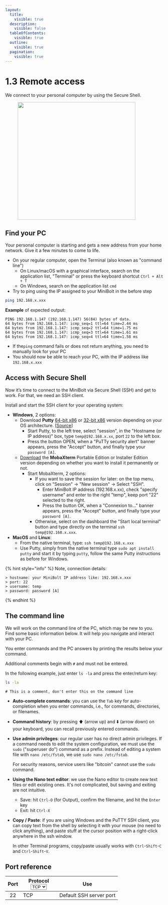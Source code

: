 ```yaml
---
layout:
  title:
    visible: true
  description:
    visible: false
  tableOfContents:
    visible: true
  outline:
    visible: true
  pagination:
    visible: true
---
```


# 1.3 Remote access

We connect to your personal computer by using the Secure Shell.

<figure><img src="../.gitbook/assets/remote-access.png" alt="" width="375"><figcaption></figcaption></figure>

## Find your PC

Your personal computer is starting and gets a new address from your home network. Give it a few minutes to come to life.

* On your regular computer, open the Terminal (also known as "command line")
  * On Linux/macOS with a graphical interface, search on the application list, "Terminal" or press the keyboard shortcut `Ctrl + Alt + T`
  * On Windows, search on the application list `cmd`
* Try to ping using the IP assigned to your MiniBolt in the before step

```sh
ping 192.168.x.xxx
```

**Example** of expected output:

```
PING 192.168.1.147 (192.168.1.147) 56(84) bytes of data.
64 bytes from 192.168.1.147: icmp_seq=1 ttl=64 time=2.44 ms
64 bytes from 192.168.1.147: icmp_seq=2 ttl=64 time=1.75 ms
64 bytes from 192.168.1.147: icmp_seq=3 ttl=64 time=1.61 ms
64 bytes from 192.168.1.147: icmp_seq=4 ttl=64 time=1.58 ms
```

* If  the`ping` command fails or does not return anything, you need to manually look for your PC
* You should now be able to reach your PC, with the IP address like `192.168.x.xxx`

## Access with Secure Shell

Now it’s time to connect to the MiniBolt via Secure Shell (SSH) and get to work. For that, we need an SSH client.

Install and start the SSH client for your operating system:

* **Windows**, 2 options:
  * Download **Putty** [64-bit x86](https://the.earth.li/~sgtatham/putty/latest/w64/putty.exe) or [32-bit x86](https://the.earth.li/~sgtatham/putty/latest/w32/putty.exe) version depending on your OS architecture. \[[Source](https://www.chiark.greenend.org.uk/~sgtatham/putty/latest.html)]
    * Start Putty, to the left tree, select "session", in the "Hostname (or IP address)" box, type `temp@192.168.x.xx`, port `22` to the left box.
    * Press the button OPEN, when a "PuTTy security alert" banner appears, press the "Accept" button, and finally type your `password [A]`.
  * [Download](https://mobaxterm.mobatek.net/download-home-edition.html) the **MobaXterm** Portable Edition or Installer Edition version depending on whether you want to install it permanently or not.
    * Start MobaXterm, 2 options:
      * If you want to save the session for later: on the top menu, click on "Session" -> "New session" -> Select "SSH".
        * Enter MiniBolt IP address (192.168.x.xx), check "specify username" and enter to the right "temp", keep port "22" selected to the right.
        * Press the button OK, when a "Connexion to..." banner appears, press the "Accept" button, and finally type your `password [A]`.
      * Otherwise, select on the dashboard the "Start local terminal" button and type directly on the terminal `ssh temp@192.168.x.xxx`.
* **MacOS** and **Linux**:
  * From the native terminal, type: `ssh temp@192.168.x.xxx`
  * Use Putty, simply from the native terminal type `sudo apt install putty` and start it by typing `putty`, follow the same Putty instructions as before for Windows.

{% hint style="info" %}
Note, connection details:

```
> hostname: your MiniBolt IP address like: 192.168.x.xxx
> port: 22
> username: temp
> password: password [A]
```
{% endhint %}

## The command line

We will work on the command line of the PC, which may be new to you. Find some basic information below. It will help you navigate and interact with your PC.

You enter commands and the PC answers by printing the results below your command.

Additional comments begin with `#` and must not be entered.

In the following example, just enter `ls -la` and press the enter/return key:

```sh
ls -la
```

```
# This is a comment, don't enter this on the command line
```

* **Auto-complete commands**: you can use the `Tab` key for auto-completion when you enter commands, i.e., for commands, directories, or filenames.
* **Command history**: by pressing ⬆️ (arrow up) and ⬇️ (arrow down) on your keyboard, you can recall previously entered commands.
*   **Use admin privileges**: our regular user has no direct admin privileges. If a command needs to edit the system configuration, we must use the `sudo` ("superuser do") command as a prefix. Instead of editing a system file with `nano /etc/fstab`, we use `sudo nano /etc/fstab`.

    For security reasons, service users like "bitcoin" cannot use the `sudo` command.
* **Using the Nano text editor**: we use the Nano editor to create new text files or edit existing ones. It's not complicated, but saving and exiting are not intuitive.
  * Save: hit `Ctrl-O` (for Output), confirm the filename, and hit the `Enter` key
  * Exit: hit `Ctrl-X`
*   **Copy / Paste**: if you are using Windows and the PuTTY SSH client, you can copy text from the shell by selecting it with your mouse (no need to click anything), and paste stuff at the cursor position with a right-click anywhere in the ssh window.

    In other Terminal programs, copy/paste usually works with `Ctrl`-`Shift`-`C` and `Ctrl`-`Shift`-`V`.

## Port reference

<table><thead><tr><th align="center">Port</th><th width="100">Protocol<select><option value="0Dtj2LXvt9nn" label="TCP" color="blue"></option><option value="RIwrLmda5GHC" label="SSL" color="blue"></option><option value="NygQ2xeoPwWF" label="UDP" color="blue"></option></select></th><th align="center">Use</th></tr></thead><tbody><tr><td align="center">22</td><td><span data-option="0Dtj2LXvt9nn">TCP</span></td><td align="center">Default SSH server port</td></tr></tbody></table>
